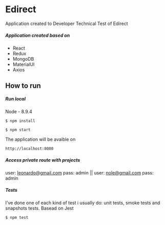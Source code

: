 # Edirect

Application created to Developer Technical Test of Edirect
##### Application created based on
- React
- Redux
- MongoDB
- MaterialUI
- Axios

## How to run

##### Run local
Node - 8.9.4
```
$ npm install
```

```
$ npm start
```

The application will be avaible on
```
http://localhost:8000
```

##### Access private route with projects
user: leonardo@gmail.com
pass: admin
||
user: nole@gmail.com
pass: admin

##### Tests
I've done one of each kind of test i usually do: unit tests, smoke tests and snapshots tests.
Basead on Jest
```
$ npm test
```

